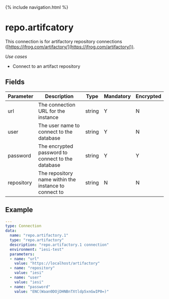 {% include navigation.html %}
# repo.artifcatory
This connection is for artifactory repository connections ([https://jfrog.com/artifactory/](https://jfrog.com/artifactory/)).

*Use cases*
* Connect to an artifact repository


## Fields
|Parameter|Description|Type|Mandatory|Encrypted|
|---------|-----------|----|---------|---------|
|url|The connection URL for the instance|string|Y|N|        
|user|The user name to connect to the database|string|Y|N|
|password|The encrypted password to connect to the database|string|Y|Y|
|repository|The repository name within the instance to connect to|string|N|N|

## Example
```yaml
---
type: Connection
data:
  name: "repo.artifactory.1"
  type: "repo.artifactory"
  description: "repo.artifactory.1 connection"
  environment: "iesi-test"
  parameters:
  - name: "url"
    value: "https://localhost/artifactory"
  - name: "repository"
    value: "iesi"
  - name: "user"
    value: "iesi"
  - name: "password"
    value: "ENC(Waan0DOjDHNBnTXtldp5xnGwIP0=)"
```
